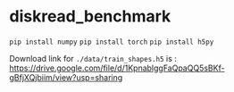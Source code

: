 # diskread_benchmark

``pip install numpy``
``pip install torch``
``pip install h5py``

Download link for ``./data/train_shapes.h5`` is : https://drive.google.com/file/d/1KpnablggFaQpaQQ5sBKf-gBfjXQjbiim/view?usp=sharing
